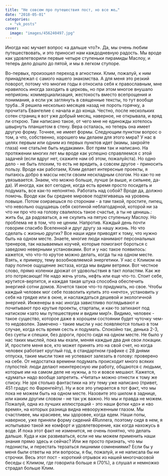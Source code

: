 ```yaml
---
title: "Не совсем про путешествия пост, но все же…"
date: "2018-05-01"
categories: 
  - "vk_posts"
cover:
  image: "images/456240497.jpg"
---
```


Иногда нас мучает вопрос «а дальше что?». Да, мы очень любим путешествовать, и это приносит нам каждодневную радость. Мы вроде как удовлетворили первые четыре ступеньки пирамиды Маслоу, и теперь дело дошло до пятой, и мы в легком ступоре.

<!--more-->

Во-первых, произошел переход в агностики. Клим, пожалуй, к ним принадлежал с самого нашего знакомства. А для меня это резкий поворот, потому что многие годы я относила себя к православным, мне нравилось иногда заходить в церковь, но при этом многое внушало неприязнь: коммерциализация, жестокость вместо всепрощения и понимания, а если уж заглянуть в священные тексты, то тут вообще труба…Я решила несколько месяцев назад не пороть горячку, а прочитать Евангелие с начала и до конца. Честно, после нескольких сотен страниц я вот уже добрый месяц, наверное, не открывала, и вряд ли открою. Там написано такое, от чего мне не единожды хотелось швырнуть планшетом в стену. Вера осталась, но теперь она имеет другую форму. Точнее, не имеет формы. Следующим пунктом вопрос о том, а что, собственно, хорошего мы делаем для этого мира? У нас в целях первым или одним из первых пунктов идет (мамы, закройте глаза) «не стать/не быть мудаками». Вот прям так и написано. На протяжении многих лет мы вроде как успешно справляемся с этой задачей (если вдруг нет, скажите нам об этом, пожалуйста). Но одно дело - не быть плохим, то есть не вредить, а совсем другое - приносить пользу. Вроде как работаем, Клим делает интересные проекты, я пытаюсь добро в массы нести своим нескладным слогом. Но как-то не увязывается. Знаем, что можно больше, лучше (и выше, и сильнее, да-да). И иногда, как вот сегодня, когда есть время просто посидеть и подумать, все как-то непонятно. Работать над собой? Вроде да, должно помочь. Вроде как бы среднее мировое подтягиваешь на уровень повыше. Потом озираешься по сторонам - а там такой, простите, пипец, что невольно ощущаешь себя скотиной неблагодарной, которой ни за что ни про что на голову свалилось такое счастье, а ты не ценишь.: жить бы, да радоваться, а не скулить на пятую ступеньку Маслоу. Но проблема не в том, что не ценим. Напротив. Каждый день почти говорим спасибо Вселенной и друг другу за нашу жизнь. Но что сделать с жизнью других? Все наши идеи приводят к тому, что нужно быть на одном месте. Знаете, многие люди нанимают персональных тренеров, так называемых коучей, которые помогают бороться с заведомо неверными установками. Вот и у нас такое появилось: кажется, что что-то крутое можно делать, когда ты на одном месте. Взять, к примеру, тему возобновляемой энергетики. У нас с Климом на пару полное ощущение экстаза, когда мы видим ветряки. Вот честное слово, прямо коленки дрожат от удовольствия в такт лопастям. Как же это потрясающе! Не надо жечь уголь, нефть или еще что-то. Стоит себе, крутится-вертится, и каждая такая штука способна обеспечить энергией сотни домов. Хочется такое что-то придумать, но свое. Чтобы каждый человек мог себе позволить купить это «нечто», установить у себя на грядке или в окне, и наслаждаться дешевой и экологичной энергией. Инженеры в нас иногда завистливо поглядывают и почитывают про крутые проекты, стартапы, и как-то затихают под натиском «зато мы путешествуем и видим мир!». Видимо, человек - такое существо, которое даже в хорошем состоянии будет чуточку чем-то недоволен. Замечено - такие мысли у нас появляются только в том случае, когда есть время сесть и подумать. Спокойно так, денька 2-3, без суеты и спешки, без дороги, просто сидя на одном месте. Не было у нас таких мыслей, пока мы ехали, меняя каждые два дня свои локации. И, простите меня все, кто может принять это на свой счет, но когда человек работает круглый год, в стандартном графике с 28 днями отпуска, такие мысли тоже не успевают залезать в голову: проверено на себе. От недостатка времени подумать происходит много всяких глупостей: люди делают неинтересную им работу, общаются с людьми, которые им на самом деле не нужны, а то и вовсе мешают. Кажется, «думать» надо вообще запретить. «Читать» можно отнести к тому же списку. Не зря столько фантастики на эту тему уже написано (привет, 451 градус по Фаренгейту). Ну и все это упирается в тот факт, что мы пока не можем быть на одном месте. Назовите это шилом в заднице, или каким другим словом - не так уж важно. Но мы и правда не можем. Пожалуй, одна из лучших иллюстраций - это наши фотки «до» и «во время», на которых разница видна невооруженным глазом. Мы счастливее, мы красивее, мы здоровее, когда едем. Наши попы, наверное, уже приняли форму сидений 4Runnera, поэтому сидя в нем, я испытываю такой же комфорт и удовлетворение, как когда нахожусь в воде. И пока этот факт не изменится, не очень понятно, что делать дальше. Куда и как развиваться, если не мы можем применить наши знания прямо здесь и сейчас? Или же просто признать, что мы гедонисты, и перестать терзаться лишними сомнениями? Если бы у меня были ответы на эти вопросы, я бы, пожалуй, и не написала бы ни строчки. Весь этот пост - короткий отрывок из нашей многочасовой беседы с Климом, где говорила больше я (70%), а слушал и немножко страдал больше Клим.
